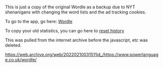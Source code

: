 



This is just a copy of the original Wordle as a backup due to NYT shenanigans with changing the word lists and the ad tracking cookies.

To go to the app, go here: [Wordle](https://jhickman.github.io/wordle/)

To copy your old statistics, you can go here to [reset history](https://jhickman.github.io/wordle/sethistory.html)






This was pulled from the internet archive before the javascript, etc was deleted.

https://web.archive.org/web/20220210031511id_/https://www.powerlanguage.co.uk/wordle/


